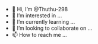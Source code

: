- 👋 Hi, I’m @Thuthu-298
- 👀 I’m interested in ...
- 🌱 I’m currently learning ...
- 💞️ I’m looking to collaborate on ...
- 📫 How to reach me ...

<!---
Thuthu-298/Thuthu-298 is a ✨ special ✨ repository because its `README.md` (this file) appears on your GitHub profile.
You can click the Preview link to take a look at your changes.
--->
